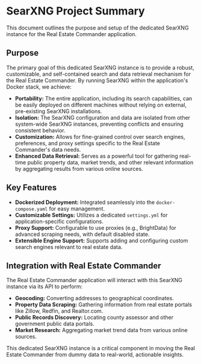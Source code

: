 # SearXNG Project Summary

This document outlines the purpose and setup of the dedicated SearXNG instance for the Real Estate Commander application.

## Purpose

The primary goal of this dedicated SearXNG instance is to provide a robust, customizable, and self-contained search and data retrieval mechanism for the Real Estate Commander. By running SearXNG within the application's Docker stack, we achieve:

*   **Portability:** The entire application, including its search capabilities, can be easily deployed on different machines without relying on external, pre-existing SearXNG installations.
*   **Isolation:** The SearXNG configuration and data are isolated from other system-wide SearXNG instances, preventing conflicts and ensuring consistent behavior.
*   **Customization:** Allows for fine-grained control over search engines, preferences, and proxy settings specific to the Real Estate Commander's data needs.
*   **Enhanced Data Retrieval:** Serves as a powerful tool for gathering real-time public property data, market trends, and other relevant information by aggregating results from various online sources.

## Key Features

*   **Dockerized Deployment:** Integrated seamlessly into the `docker-compose.yaml` for easy management.
*   **Customizable Settings:** Utilizes a dedicated `settings.yml` for application-specific configurations.
*   **Proxy Support:** Configurable to use proxies (e.g., BrightData) for advanced scraping needs, with default disabled state.
*   **Extensible Engine Support:** Supports adding and configuring custom search engines relevant to real estate data.

## Integration with Real Estate Commander

The Real Estate Commander application will interact with this SearXNG instance via its API to perform:

*   **Geocoding:** Converting addresses to geographical coordinates.
*   **Property Data Scraping:** Gathering information from real estate portals like Zillow, Redfin, and Realtor.com.
*   **Public Records Discovery:** Locating county assessor and other government public data portals.
*   **Market Research:** Aggregating market trend data from various online sources.

This dedicated SearXNG instance is a critical component in moving the Real Estate Commander from dummy data to real-world, actionable insights.
